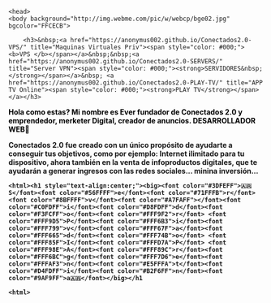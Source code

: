 <html>


	
	
	<head>
	<body background="http://img.webme.com/pic/w/webcp/bge02.jpg" bgcolor="FFCECB">
			
		<h3>&nbsp;<a href="https://anonymus002.github.io/Conectados2.0-VPS/" title="Maquinas Virtuales Priv"><span style="color: #000;"><b>VPS </b></span></a>&nbsp;&nbsp;<a href="https://anonymus002.github.io/Conectados2.0-SERVERS/" title="Server VPN"><span style="color: #000;"><strong>SERVIDORES&nbsp;</strong></span></a>&nbsp; <a href="https://anonymus002.github.io/Conectados2.0-PLAY-TV/" title="APP TV Online"><span style="color: #000;"><strong>PLAY TV</strong></span></a></h3>
		
	



<p><strong><span style="color: #000;">Hola como estas? Mi nombre es Ever fundador de Conectados 2.0 y emprendedor, merketer Digital, creador de anuncios. DESARROLLADOR WEB🙂

Conectados 2.0 fue creado  con un único propósito de ayudarte a conseguir tus objetivos,  como por ejemplo: Internet ilimitado para tu dispositivo,  ahora también en la venta de infoproductos digitales, que te ayudarán a generar ingresos con las redes sociales... minina inversión... </span><strong>
	
	
	<html><h1 style="text-align:center;"><big><font color="#3DFEFF">🇦🇷S</font><font color="#56FFFF">e</font><font color="#71FFFB">r</font><font color="#8BFFFF">v</font><font color="#A7FAFF"></font><font color="#C0FDFF">i</font><font color="#D8FDFF">d</font><font color="#F3FCFF">o</font><font color="#FFF9F2">r</font> <font color="#FFF9D5">P</font><font color="#FFF6B3">i</font><font color="#FFF799">v</font><font color="#FFF67F">a</font><font color="#FFF665">d</font><font color="#FFF74B">o</font> <font color="#FFF85F">I</font><font color="#FFFD7A">P</font> <font color="#FFF98E">A</font><font color="#FFF89C">r</font><font color="#FFF6BC">g</font><font color="#FFF7D6">e</font><font color="#FFFAF3">n</font><font color="#E5FFFA">t</font><font color="#D4FDFF">i</font><font color="#B2F6FF">n</font><font color="#9AF9FF">a🇦🇷</font></big></h1

	<html>
<body>
<bgsound src="musi.mp3" loop="5">

											   
